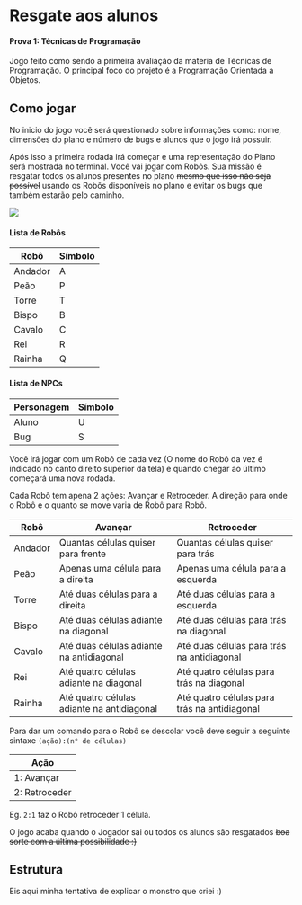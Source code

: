 # Resgate aos alunos 
#### Prova 1: Técnicas de Programação

Jogo feito como sendo a primeira avaliação da materia de Técnicas de Programação. O principal foco do projeto é a Programação Orientada a Objetos.

## Como jogar

No inicio do jogo você será questionado sobre informações como: nome, dimensões do plano e número de bugs e alunos que o jogo irá possuir.

Após isso a primeira rodada irá começar e uma representação do Plano será mostrada no terminal.
Você vai jogar com Robôs. Sua missão é resgatar todos os alunos presentes no plano ~~mesmo que isso não seja possível~~ usando os Robôs disponíveis no plano e evitar os bugs que também estarão pelo caminho.

![](https://raw.githubusercontent.com/FortRaider68/tecnicas_de_programacao_listas/Main/ResgateAosAlunos(Prova%201)/capture01.png)

#### Lista de Robôs

|Robô|Símbolo|
|-----|-----|
|Andador | A |
|Peão | P |
|Torre| T |
|Bispo| B |
|Cavalo | C |
|Rei | R |
|Rainha | Q |

#### Lista de NPCs 

|Personagem|Símbolo|
|---|---|
|Aluno| U |
|Bug | S |

Você irá jogar com um Robô de cada vez (O nome do Robô da vez é indicado no canto direito superior da tela) e quando chegar ao último começará uma nova rodada. 

Cada Robô tem apena 2 ações: Avançar e Retroceder. A direção para onde o Robô e o quanto se move varia de Robô para Robô.

|Robô|Avançar|Retroceder|
|-----|-----|--------|
|Andador | Quantas células quiser para frente| Quantas células quiser para trás|
|Peão |Apenas uma célula para a direita| Apenas uma célula para a esquerda|
|Torre| Até duas células para a direita | Até duas células para a esquerda|
|Bispo| Até duas células adiante na diagonal| Até duas células para trás na diagonal|
|Cavalo | Até duas células adiante na antidiagonal| Até duas células para trás na antidiagonal|
|Rei | Até quatro células adiante na diagonal| Até quatro células para trás na diagonal|
|Rainha | Até quatro células adiante na antidiagonal| Até quatro células para trás na antidiagonal|

Para dar um comando para o Robô se descolar você deve seguir a seguinte sintaxe `(ação):(n° de células)` 

|Ação|
|-----|
|1: Avançar|
|2: Retroceder|

Eg. `2:1` faz o Robô retroceder 1  célula.

O jogo acaba quando o Jogador sai ou todos os alunos são resgatados ~~boa sorte com a última possibilidade :)~~

## Estrutura
Eis aqui minha tentativa de explicar o monstro que criei :)

